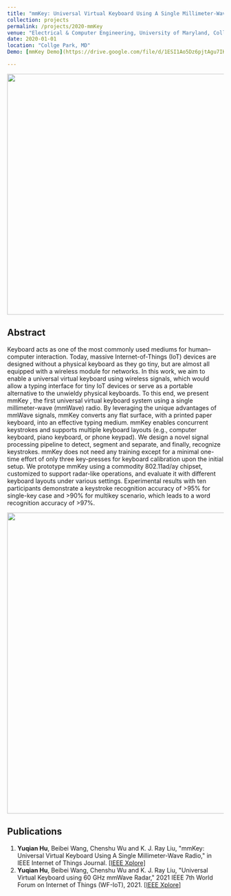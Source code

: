 ```yaml
---
title: "mmKey: Universal Virtual Keyboard Using A Single Millimeter-Wave Radio"
collection: projects
permalink: /projects/2020-mmKey
venue: "Electrical & Computer Engineering, University of Maryland, Collge Park"
date: 2020-01-01
location: "Collge Park, MD"
Demo: [mmKey Demo](https://drive.google.com/file/d/1ESI1Ao5Dz6pjtAgu7IKyD5URr-qVQPwm/view?usp=sharing)

---
```


<img src="https://yuqianhu09.github.io/images/mmkey_flowchart.PNG" width="560">

Abstract
---------
Keyboard acts as one of the most commonly used mediums for human–computer interaction. Today, massive Internet-of-Things (IoT) devices are designed without a physical keyboard as they go tiny, but are almost all equipped with a wireless module for networks. In this work, we aim to enable a universal virtual keyboard using wireless signals, which would allow a typing interface for tiny IoT devices or serve as a portable alternative to the unwieldy physical keyboards. To this end, we present mmKey , the first universal virtual keyboard system using a single millimeter-wave (mmWave) radio. By leveraging the unique advantages of mmWave signals, mmKey converts any flat surface, with a printed paper keyboard, into an effective typing medium. mmKey enables concurrent keystrokes and supports multiple keyboard layouts (e.g., computer keyboard, piano keyboard, or phone keypad). We design a novel signal processing pipeline to detect, segment and separate, and finally, recognize keystrokes. mmKey does not need any training except for a minimal one-time effort of only three key-presses for keyboard calibration upon the initial setup. We prototype mmKey using a commodity 802.11ad/ay chipset, customized to support radar-like operations, and evaluate it with different keyboard layouts under various settings. Experimental results with ten participants demonstrate a keystroke recognition accuracy of >95% for single-key case and >90% for multikey scenario, which leads to a word recognition accuracy of >97%.

<img src="https://yuqianhu09.github.io/images/mmkey_spectrum.PNG" width="700">

Publications
---------
1. **Yuqian Hu**, Beibei Wang, Chenshu Wu and K. J. Ray Liu, "mmKey: Universal Virtual Keyboard Using A Single Millimeter-Wave Radio," in IEEE Internet of Things Journal. [[IEEE Xplore]](https://ieeexplore.ieee.org/abstract/document/9442848)
2. **Yuqian Hu**, Beibei Wang, Chenshu Wu and K. J. Ray Liu, "Universal Virtual Keyboard using 60 GHz mmWave Radar," 2021 IEEE 7th World Forum on Internet of Things (WF-IoT), 2021. [[IEEE Xplore]](https://ieeexplore.ieee.org/abstract/document/9595474) 

